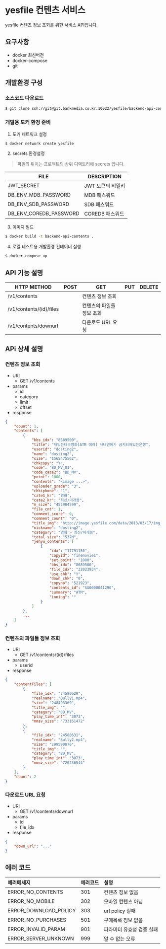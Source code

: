 # yesfile 컨텐츠 서비스

yesfile 컨텐츠 정보 조회를 위한 서비스 API입니다.

## 요구사항

* docker 최신버전
* docker-compose
* git

## 개발환경 구성

### 소스코드 다운로드
``` bash
$ git clone ssh://git@git.bankmedia.co.kr:10022/yesfile/backend-api-contents.git
```

### 개발용 도커 환경 준비

1. 도커 네트워크 설정
```bash
$ docker network create yesfile
```

2. secrets 환경설정
> 파일의 위치는 프로젝트의 상위 디렉토리에 secrets 입니다.

| FILE | DESCRIPTION |
| ---- | ----------- |
| JWT_SECRET | JWT 토큰의 비밀키 |
| DB_ENV_MDB_PASSWORD | MDB 패스워드 |
| DB_ENV_SDB_PASSWORD | SDB 패스워드 |
| DB_ENV_COREDB_PASSWORD | COREDB 패스워드 |

3. 이미지 빌드
``` bash
$ docker build -t backend-api-contents .
```

4. 로컬 테스트용 개발환경 컨테이너 실행
``` bash
$ docker-compose up
```

## API 기능 설명
| HTTP METHOD | POST | GET | PUT | DELETE |
| ----------- | ---- | --- | --- | ------ |
| /v1/contents | | 컨텐츠 정보 조회 | | |
| /v1/contents/{id}/files | | 컨텐츠의 파일들 정보 조회 | | |
| /v1/contents/downurl | | 다운로드 URL 요청 | | |

## APi 상세 설명

### 컨텐츠 정보 조회

  * URI
    * GET /v1/contents
  * params
    * id
    * category
    * limit
    * offset
  * response

```json
{
    "count": 1,
    "contents": [
        {
            "bbs_idx": "8689500",
            "title": "재밋는태국영화[ATM 에러] 사내연애가 금지되어있는은행",
            "userid": "dosting2",
            "name": "dosting2",
            "size": "1565475562",
            "chkcopy": "Y",
            "code": "BD_MV_01",
            "code_cate2": "BD_MV",
            "point": 1000,
            "contents": "<image ...>",
            "uploader_grade": "3",
            "chkiphone": "1",
            "cate1_kr": "영화",
            "cate2_kr": "최신/미개봉",
            "m_size": "455904599",
            "file_cnt": 1,
            "comment_score": 0,
            "comment_count": "0",
            "title_img": "http://image.yesfile.com/data/2013/03/17/img_3489668_1.jpg",
            "nickname": "dosting2",
            "category": "영화 > 최신/미개봉",
            "total_size": "537M",
            "jehyu_contents": [
                {
                    "idx": "17791150",
                    "copyid": "finemovie1",
                    "set_point": "1000",
                    "bbs_idx": "8689500",
                    "file_idx": "32023934",
                    "use_chk": "Y",
                    "down_chk": "0",
                    "copyno": "521923",
                    "contents_id": "SG0000041290",
                    "summary": "ATM",
                    "inning": ""
                }
            ]
        },
        ...
    ]
}
```

    
### 컨텐츠의 파일들 정보 조회

  * URI
    * GET /v1/contents/{id}/files
  * params
    * userid
  * response

```json
{
    "contentFiles": [
        {
            "file_idx": "24580629",
            "realname": "Bully1.mp4",
            "size": "248493369",
            "title_img": "",
            "category": "BD_MV",
            "play_time_int": "3073",
            "mmsv_size": "733161472"
        },
        {
            "file_idx": "24580631",
            "realname": "Bully2.mp4",
            "size": "299590876",
            "title_img": "",
            "category": "BD_MV",
            "play_time_int": "3073",
            "mmsv_size": "720236544"
        }
    ],
    "count": 2
}
```


### 다운로드 URL 요청

  * URI
    * GET /v1/contents/downurl
  * params
    * id
    * file_idx
  * response
  
```json
{
    "down_url": "..."
}
```


## 에러 코드
| 에러메세지 | 에러코드 | 설명 |
| :- | - | :- |
| ERROR_NO_CONTENTS | 301 | 컨텐츠 정보 없음 | 
| ERROR_NO_MOBILE | 302 | 모바일 컨텐츠 아님 | 
| ERROR_DOWNLOAD_POLICY | 303 | url policy 실패 | 
| ERROR_NO_PURCHASES | 501 | 구매목록 정보 없음 | 
| ERROR_INVALID_PARAM | 901 | 파라미터 유효성 검증 실패| 
| ERROR_SERVER_UNKNOWN | 999 | 알 수 없는 오류 | 
